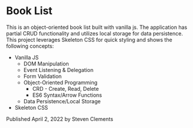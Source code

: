 # Book List

This is an object-oriented book list built with vanilla js. The application has partial CRUD functionality and utilizes local storage for data persistence. This project leverages Skeleton CSS for quick styling and shows the following concepts:
  - Vanilla JS
    - DOM Manipulation
    - Event Listening & Delegation
    - Form Validation
    - Object-Oriented Programming
      - CRD - Create, Read, Delete
      - ES6 Syntax/Arrow Functions
    - Data Persistence/Local Storage
  - Skeleton CSS

Published April 2, 2022 by Steven Clements